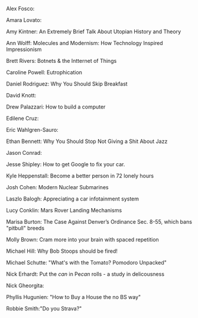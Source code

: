 Alex Fosco: 

Amara Lovato:

Amy Kintner: An Extremely Brief Talk About Utopian History and Theory

Ann Wolff: Molecules and Modernism: How Technology Inspired Impressionism

Brett Rivers: Botnets & the Intternet of Things

Caroline Powell:  Eutrophication

Daniel Rodriguez: Why You Should Skip Breakfast

David Knott:

Drew Palazzari: How to build a computer

Edilene Cruz:

Eric Wahlgren-Sauro: 

Ethan Bennett: Why You Should Stop Not Giving a Shit About Jazz

Jason Conrad:

Jesse Shipley: How to get Google to fix your car.

Kyle Heppenstall: Become a better person in 72 lonely hours

Josh Cohen: 
  Modern Nuclear Submarines

Laszlo Balogh: Appreciating a car infotainment system

Lucy Conklin: Mars Rover Landing Mechanisms

Marisa Burton: The Case Against Denver’s Ordinance Sec. 8-55, which bans "pitbull" breeds 

Molly Brown: Cram more into your brain with spaced repetition

Michael Hill: Why Bob Stoops should be fired!

Michael Schutte: "What's with the Tomato? Pomodoro Unpacked"

Nick Erhardt:  Put the *can* in Pe*can* rolls - a study in delicousness

Nick Gheorgita:

Phyllis Hugunien: "How to Buy a House the no BS way"

Robbie Smith:"Do you Strava?"

